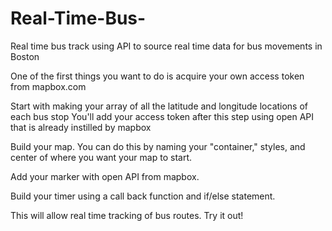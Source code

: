 # Real-Time-Bus-
Real time bus track using API to source real time data for bus movements in Boston

One of the first things you want to do is acquire your own access token from mapbox.com

Start with making your array of all the latitude and longitude locations of each bus stop
You'll add your access token after this step using open API that is already instilled by mapbox

Build your map. You can do this by naming your "container," styles, and center of where you want your map to start.

Add your marker with open API from mapbox.

Build your timer using a call back function and if/else statement.

This will allow real time tracking of bus routes. Try it out!


